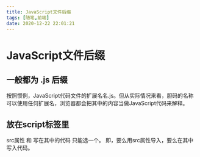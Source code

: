 ```yaml
---
title: JavaScript文件后缀
tags: [随笔,前端]
date: 2020-12-22 22:01:21
---
```


# JavaScript文件后缀

## 一般都为 .js 后缀
按照惯例，JavaScript代码文件的扩展名名.js。但从实际情况来看，胆码的名称可以使用任何扩展名，浏览器都会把其中的内容当做JavaScript代码来解释。
## 放在script标签里
 src属性 和 写在其中的代码 只能选一个。
 即，要么用src属性导入，要么在其中写入代码。

